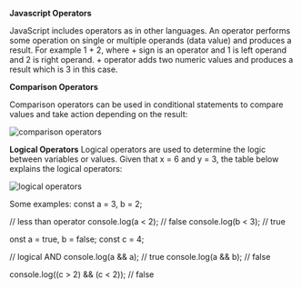  **Javascript Operators**


JavaScript includes operators as in other languages. An operator performs some operation on single or multiple operands (data value) and produces a result. For example 1 + 2, where + sign is an operator and 1 is left operand and 2 is right operand. + operator adds two numeric values and produces a result which is 3 in this case.

 **Comparison Operators**

Comparison operators can be used in conditional statements to compare values and take action depending on the result:

![comparison operators](http://ptgmedia.pearsoncmg.com/imprint_downloads/informit/learninglabs/9780133902990/graphics/03tab01.jpg)

**Logical Operators**
Logical operators are used to determine the logic between variables or values.
Given that x = 6 and y = 3, the table below explains the logical operators:

![logical operators](http://ptgmedia.pearsoncmg.com/imprint_downloads/informit/learninglabs/9780133902990/graphics/03tab02.jpg)


Some examples:
const a = 3, b = 2;

// less than operator
console.log(a < 2); // false
console.log(b < 3); // true

onst a = true, b = false;
const c = 4;

// logical AND
console.log(a && a); // true
console.log(a && b);  // false

console.log((c > 2) && (c < 2)); // false

